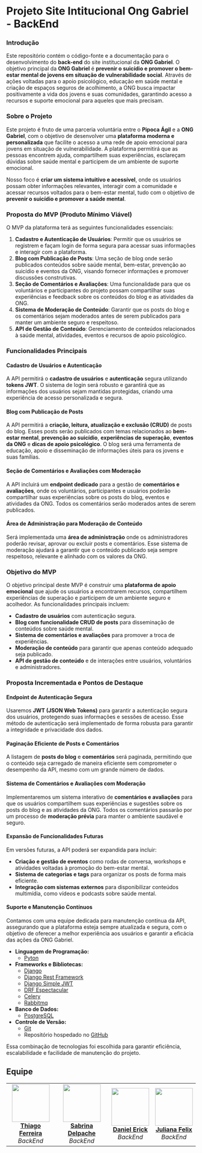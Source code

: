# Projeto Site Intitucional Ong Gabriel - BackEnd

### Introdução
Este repositório contém o código-fonte e a documentação para o desenvolvimento do **back-end** do site institucional da **ONG Gabriel**. O objetivo principal da **ONG Gabriel** é **prevenir o suicídio e promover o bem-estar mental de jovens em situação de vulnerabilidade social**. Através de ações voltadas para o apoio psicológico, educação em saúde mental e criação de espaços seguros de acolhimento, a ONG busca impactar positivamente a vida dos jovens e suas comunidades, garantindo acesso a recursos e suporte emocional para aqueles que mais precisam.

### Sobre o Projeto
Este projeto é fruto de uma parceria voluntária entre o **Pipoca Ágil** e a **ONG Gabriel**, com o objetivo de desenvolver uma **plataforma moderna e personalizada** que facilite o acesso a uma rede de apoio emocional para jovens em situação de vulnerabilidade. A plataforma permitirá que as pessoas encontrem ajuda, compartilhem suas experiências, esclareçam dúvidas sobre saúde mental e participem de um ambiente de suporte emocional.

Nosso foco é **criar um sistema intuitivo e acessível**, onde os usuários possam obter informações relevantes, interagir com a comunidade e acessar recursos voltados para o bem-estar mental, tudo com o objetivo de **prevenir o suicídio e promover a saúde mental**.

### Proposta do MVP (Produto Mínimo Viável)
O MVP da plataforma terá as seguintes funcionalidades essenciais:

1. **Cadastro e Autenticação de Usuários**: Permitir que os usuários se registrem e façam login de forma segura para acessar suas informações e interagir com a plataforma.
2. **Blog com Publicação de Posts**: Uma seção de blog onde serão publicados conteúdos sobre saúde mental, bem-estar, prevenção ao suicídio e eventos da ONG, visando fornecer informações e promover discussões construtivas.
3. **Seção de Comentários e Avaliações**: Uma funcionalidade para que os voluntários e participantes do projeto possam compartilhar suas experiências e feedback sobre os conteúdos do blog e as atividades da ONG.
4. **Sistema de Moderação de Conteúdo**: Garantir que os posts do blog e os comentários sejam moderados antes de serem publicados para manter um ambiente seguro e respeitoso.
5. **API de Gestão de Conteúdo**: Gerenciamento de conteúdos relacionados à saúde mental, atividades, eventos e recursos de apoio psicológico.

### Funcionalidades Principais

#### Cadastro de Usuários e Autenticação
A API permitirá o **cadastro de usuários** e **autenticação** segura utilizando **tokens JWT**. O sistema de login será robusto e garantirá que as informações dos usuários sejam mantidas protegidas, criando uma experiência de acesso personalizada e segura.

#### Blog com Publicação de Posts
A API permitirá a **criação, leitura, atualização e exclusão (CRUD)** de posts do blog. Esses posts serão publicados com temas relacionados ao **bem-estar mental**, **prevenção ao suicídio**, **experiências de superação**, **eventos da ONG** e **dicas de apoio psicológico**. O blog será uma ferramenta de educação, apoio e disseminação de informações úteis para os jovens e suas famílias.

#### Seção de Comentários e Avaliações com Moderação
A API incluirá um **endpoint dedicado** para a gestão de **comentários e avaliações**, onde os voluntários, participantes e usuários poderão compartilhar suas experiências sobre os posts do blog, eventos e atividades da ONG. Todos os comentários serão moderados antes de serem publicados.

#### Área de Administração para Moderação de Conteúdo
Será implementada uma **área de administração** onde os administradores poderão revisar, aprovar ou excluir posts e comentários. Esse sistema de moderação ajudará a garantir que o conteúdo publicado seja sempre respeitoso, relevante e alinhado com os valores da ONG.

### Objetivo do MVP
O objetivo principal deste MVP é construir uma **plataforma de apoio emocional** que ajude os usuários a encontrarem recursos, compartilhem experiências de superação e participem de um ambiente seguro e acolhedor. As funcionalidades principais incluem:

- **Cadastro de usuários** com autenticação segura.
- **Blog com funcionalidade CRUD de posts** para disseminação de conteúdos sobre saúde mental.
- **Sistema de comentários e avaliações** para promover a troca de experiências.
- **Moderação de conteúdo** para garantir que apenas conteúdo adequado seja publicado.
- **API de gestão de conteúdo** e de interações entre usuários, voluntários e administradores.

### Proposta Incrementada e Pontos de Destaque

#### Endpoint de Autenticação Segura
Usaremos **JWT (JSON Web Tokens)** para garantir a autenticação segura dos usuários, protegendo suas informações e sessões de acesso. Esse método de autenticação será implementado de forma robusta para garantir a integridade e privacidade dos dados.

#### Paginação Eficiente de Posts e Comentários
A listagem de **posts do blog** e **comentários** será paginada, permitindo que o conteúdo seja carregado de maneira eficiente sem comprometer o desempenho da API, mesmo com um grande número de dados.

#### Sistema de Comentários e Avaliações com Moderação
Implementaremos um sistema interativo de **comentários e avaliações** para que os usuários compartilhem suas experiências e sugestões sobre os posts do blog e as atividades da ONG. Todos os comentários passarão por um processo de **moderação prévia** para manter o ambiente saudável e seguro.

#### Expansão de Funcionalidades Futuras
Em versões futuras, a API poderá ser expandida para incluir:
- **Criação e gestão de eventos** como rodas de conversa, workshops e atividades voltadas à promoção do bem-estar mental.
- **Sistema de categorias e tags** para organizar os posts de forma mais eficiente.
- **Integração com sistemas externos** para disponibilizar conteúdos multimídia, como vídeos e podcasts sobre saúde mental.

#### Suporte e Manutenção Contínuos
Contamos com uma equipe dedicada para manutenção contínua da API, assegurando que a plataforma esteja sempre atualizada e segura, com o objetivo de oferecer a melhor experiência aos usuários e garantir a eficácia das ações da ONG Gabriel.


- **Linguagem de Programação:** 
  - [Pyton](https://www.python.org/)
- **Frameworks e Bibliotecas:**
  - [Django](https://www.djangoproject.com/)
  - [Django Rest Framework](https://www.django-rest-framework.org/)
  - [Django Simple JWT](https://django-rest-framework-simplejwt.readthedocs.io/en/latest/)
  - [DRF Espectacular](https://drf-spectacular.readthedocs.io/en/latest/)
  - [Celery](https://docs.celeryq.dev/en/stable/)
  - [Rabbitmq](https://pypi.org/project/pillow/)
- **Banco de Dados:**
  - [PostgreSQL](https://www.postgresql.org/)
- **Controle de Versão:**
  - [Git](https://git-scm.com/)
  - Repositório hospedado no [GitHub](https://github.com/)
    
Essa combinação de tecnologias foi escolhida para garantir eficiência, escalabilidade e facilidade de manutenção do projeto.

## Equipe

<div align="center">
  <table>
    <tr>
      <td align="center">
        <img src="https://avatars.githubusercontent.com/u/108550945?v=4" width="100" ><br>
        <a href="https://github.com/thiagoferreirapy" ><b>Thiago Ferreira</b></a><br>
        <i>BackEnd</i>
      </td>
      <td align="center">
        <img src="https://avatars.githubusercontent.com/u/67665085?v=4" width="100" ><br>
        <a href="https://github.com/Sabrinadelpache" ><b>Sabrina Delpache</b></a><br>
        <i>BackEnd</i>
      </td>
      <td align="center">
        <img src="https://avatars.githubusercontent.com/u/109382838?v=4" width="100" ><br>
        <a href="https://github.com/danielerick-dev" ><b>Daniel Erick</b></a><br>
        <i>BackEnd</i>
      </td>
      <td align="center">
        <img src="https://avatars.githubusercontent.com/u/151978350?v=4" width="100" ><br>
        <a href="https://github.com/juhffelix" ><b>Juliana Felix</b></a><br>
        <i>BackEnd</i>
      </td>
    </tr>
  </table>
</div>

